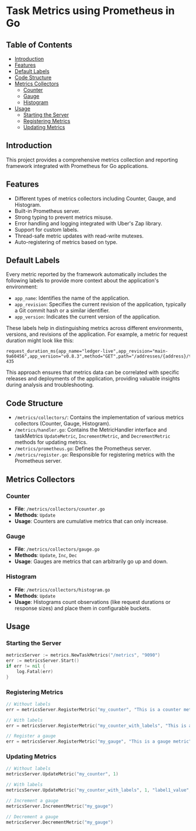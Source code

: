 # Task Metrics using Prometheus in Go

## Table of Contents

- [Introduction](#introduction)
- [Features](#features)
- [Default Labels](#default-labels)
- [Code Structure](#code-structure)
- [Metrics Collectors](#metrics-collectors)
  - [Counter](#counter)
  - [Gauge](#gauge)
  - [Histogram](#histogram)
- [Usage](#usage)
  - [Starting the Server](#starting-the-server)
  - [Registering Metrics](#registering-metrics)
  - [Updating Metrics](#updating-metrics)

## Introduction

This project provides a comprehensive metrics collection and reporting framework integrated with Prometheus for Go applications.

## Features

- Different types of metrics collectors including Counter, Gauge, and Histogram.
- Built-in Prometheus server.
- Strong typing to prevent metrics misuse.
- Error handling and logging integrated with Uber's Zap library.
- Support for custom labels.
- Thread-safe metric updates with read-write mutexes.
- Auto-registering of metrics based on type.

## Default Labels

Every metric reported by the framework automatically includes the following labels to provide more context about the application's environment:

- `app_name`: Identifies the name of the application.
- `app_revision`: Specifies the current revision of the application, typically a Git commit hash or a similar identifier.
- `app_version`: Indicates the current version of the application.

These labels help in distinguishing metrics across different environments, versions, and revisions of the application. For example, a metric for request duration might look like this:

```
request_duration_ms{app_name="ledger-live",app_revision="main-9a60456",app_version="v0.8.3",method="GET",path="/addresses/{address}/transactions",status="200"} 435
```

This approach ensures that metrics data can be correlated with specific releases and deployments of the application, providing valuable insights during analysis and troubleshooting.

## Code Structure

- `/metrics/collectors/`: Contains the implementation of various metrics collectors (Counter, Gauge, Histogram).
- `/metrics/handler.go`: Contains the MetricHandler interface and taskMetrics `UpdateMetric`, `IncrementMetric`, and `DecrementMetric` methods for updating metrics.
- `/metrics/prometheus.go`: Defines the Prometheus server.
- `/metrics/register.go`: Responsible for registering metrics with the Prometheus server.

## Metrics Collectors

### Counter

- **File**: `/metrics/collectors/counter.go`
- **Methods**: `Update`
- **Usage**: Counters are cumulative metrics that can only increase.

### Gauge

- **File**: `/metrics/collectors/gauge.go`
- **Methods**: `Update`, `Inc`, `Dec`
- **Usage**: Gauges are metrics that can arbitrarily go up and down.

### Histogram

- **File**: `/metrics/collectors/histogram.go`
- **Methods**: `Update`
- **Usage**: Histograms count observations (like request durations or response sizes) and place them in configurable buckets.

## Usage

### Starting the Server

```go
metricsServer := metrics.NewTaskMetrics("/metrics", "9090")
err := metricsServer.Start()
if err != nil {
    log.Fatal(err)
}
```

### Registering Metrics

```go
// Without labels
err = metricsServer.RegisterMetric("my_counter", "This is a counter metric", nil, &collectors.Counter{})

// With labels
err = metricsServer.RegisterMetric("my_counter_with_labels", "This is a counter metric with labels", []string{"label1", "label2"}, &collectors.Counter{})

// Register a gauge
err = metricsServer.RegisterMetric("my_gauge", "This is a gauge metric", nil, &collectors.Gauge{})
```

### Updating Metrics

```go
// Without labels
metricsServer.UpdateMetric("my_counter", 1)

// With labels
metricsServer.UpdateMetric("my_counter_with_labels", 1, "label1_value", "label2_value")

// Increment a gauge
metricsServer.IncrementMetric("my_gauge")

// Decrement a gauge
metricsServer.DecrementMetric("my_gauge")
```